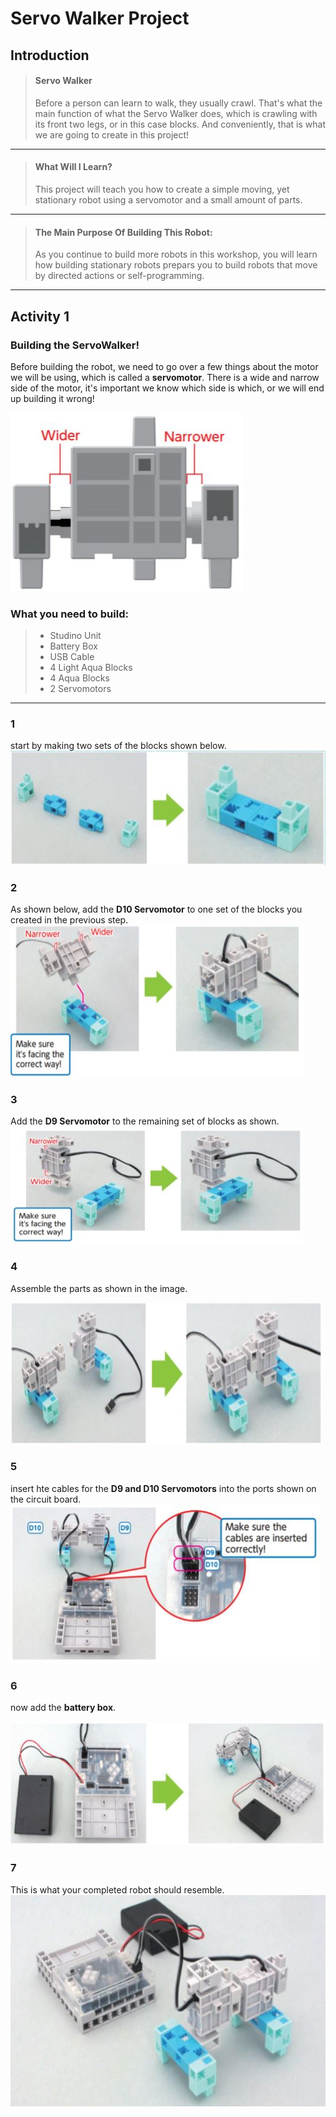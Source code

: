 # Servo Walker Project 
## Introduction
> #### Servo Walker 
> Before a person can learn to walk, they usually crawl. That's what the main function of what the Servo Walker does, which is crawling with its front two legs, or in this case blocks. And conveniently, that is what we are going to create in this project!

---

> #### What Will I Learn?
> This project will teach you how to create a simple moving, yet stationary robot using a servomotor and a small amount of parts.

---

> #### The Main Purpose Of Building This Robot:
> As you continue to build more robots in this workshop, you will learn how building stationary robots prepars you to build robots that move by directed actions or self-programming.

---

## Activity 1
### Building the ServoWalker!
Before building the robot, we need to go over a few things about the motor we will be using, which is called a **servomotor**. There is a wide and narrow side of the motor, it's important we know which side is which, or we will end up building it wrong! 

![ServoMotor Image](./ServoMotor_Snippet.JPG)

### What you need to build:
> * Studino Unit
> * Battery Box
> * USB Cable
> * 4 Light Aqua Blocks
> * 4 Aqua Blocks
> * 2 Servomotors

---

### 1
start by making two sets of the blocks shown below.
![](./1.JPG)

### 2 
As shown below, add the **D10 Servomotor** to one set of the blocks you created in the previous step.
![](./2.JPG)

### 3 
Add the **D9 Servomotor** to the remaining set of blocks as shown.
![](./3.JPG)

### 4 
Assemble the parts as shown in the image.

![](./4.JPG)

### 5 
insert hte cables for the **D9 and D10 Servomotors** into the ports shown on the circuit board.
![](./5.JPG)

### 6 
now add the **battery box**.

![](./6.JPG)

### 7 
This is what your completed robot should resemble.
![](./7.JPG)
